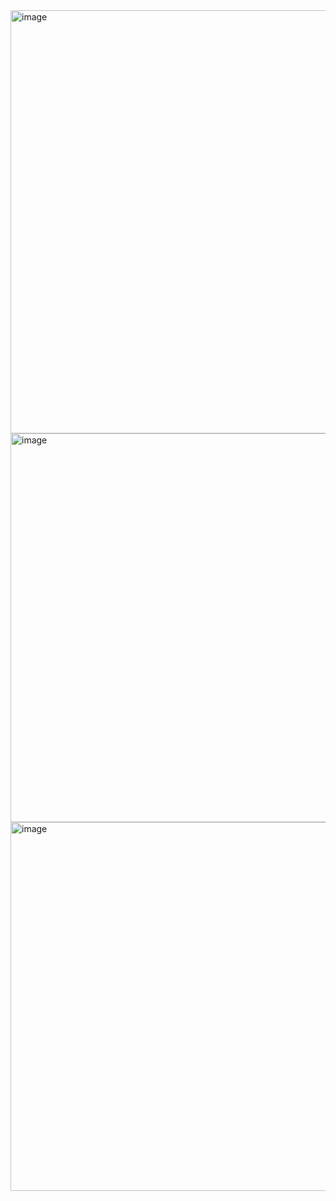 <img width="677" alt="image" src="https://github.com/user-attachments/assets/11c7705c-5cf4-433b-a3ea-0d89b2e3bae2" />

<img width="622" alt="image" src="https://github.com/user-attachments/assets/7af6217e-e961-4406-9651-ef09506ed155" />

<img width="590" alt="image" src="https://github.com/user-attachments/assets/e58f69e8-da0a-4c32-8a14-c48b737a9d32" />
